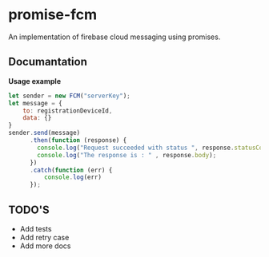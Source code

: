 promise-fcm
===================
An implementation of firebase cloud messaging using promises.

Documantation
-------------

**Usage example**
```javascript
let sender = new FCM("serverKey");
let message = {
	to: registrationDeviceId,
	data: {}
}
sender.send(message)
      .then(function (response) {
        console.log("Request succeeded with status ", response.statusCode);
        console.log("The response is : " , response.body);
      })
      .catch(function (err) {
    	  console.log(err)
      });
```


TODO'S
-------------
 * Add tests
 * Add retry case
 * Add more docs 
